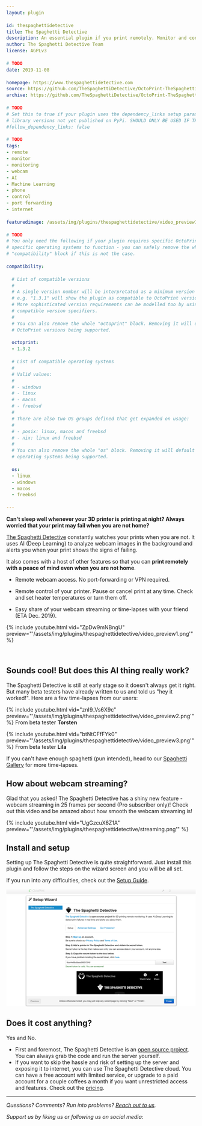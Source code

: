 ```yaml
---
layout: plugin

id: thespaghettidetective
title: The Spaghetti Detective
description: An essential plugin if you print remotely. Monitor and control your printer over the internet. No port-forwarding or VPN is needed. Best part? AI-based failure detection!
author: The Spaghetti Detective Team
license: AGPLv3

# TODO
date: 2019-11-08

homepage: https://www.thespaghettidetective.com
source: https://github.com/TheSpaghettiDetective/OctoPrint-TheSpaghettiDetective
archive: https://github.com/TheSpaghettiDetective/OctoPrint-TheSpaghettiDetective/archive/master.zip

# TODO
# Set this to true if your plugin uses the dependency_links setup parameter to include
# library versions not yet published on PyPi. SHOULD ONLY BE USED IF THERE IS NO OTHER OPTION!
#follow_dependency_links: false

# TODO
tags:
- remote
- monitor
- monitoring
- webcam
- AI
- Machine Learning
- phone
- control
- port forwarding
- internet

featuredimage: /assets/img/plugins/thespaghettidetective/video_preview1.png

# TODO
# You only need the following if your plugin requires specific OctoPrint versions or
# specific operating systems to function - you can safely remove the whole
# "compatibility" block if this is not the case.

compatibility:

  # List of compatible versions
  #
  # A single version number will be interpretated as a minimum version requirement,
  # e.g. "1.3.1" will show the plugin as compatible to OctoPrint versions 1.3.1 and up.
  # More sophisticated version requirements can be modelled too by using PEP440
  # compatible version specifiers.
  #
  # You can also remove the whole "octoprint" block. Removing it will default to all
  # OctoPrint versions being supported.

  octoprint:
  - 1.3.2

  # List of compatible operating systems
  #
  # Valid values:
  #
  # - windows
  # - linux
  # - macos
  # - freebsd
  #
  # There are also two OS groups defined that get expanded on usage:
  #
  # - posix: linux, macos and freebsd
  # - nix: linux and freebsd
  #
  # You can also remove the whole "os" block. Removing it will default to all
  # operating systems being supported.

  os:
  - linux
  - windows
  - macos
  - freebsd

---
```


**Can't sleep well whenever your 3D printer is printing at night? Always worried that your print may fail when you are not home?**

[The Spaghetti Detective](https://www.thespaghettidetective.com) constantly watches your prints when you are not. It uses AI (Deep Learning) to analyze webcam images in the background and alerts you when your print shows the signs of failing.

It also comes with a host of other features so that you can **print remotely with a peace of mind even when you are not home**.

* Remote webcam access. No port-forwarding or VPN required.

* Remote control of your printer. Pause or cancel print at any time. Check and set heater temperatures or turn them off.

* Easy share of your webcam streaming or time-lapses with your friend (ETA Dec. 2019).

{% include youtube.html vid="ZpDw9mNBngU" preview="'/assets/img/plugins/thespaghettidetective/video_preview1.png'" %}

<br />

## Sounds cool! But does this AI thing really work?

The Spaghetti Detective is still at early stage so it doesn't always get it right. But many beta testers have already written to us and told us "hey it worked!". Here are a few time-lapses from our users:

{% include youtube.html vid="znI9_Vs6X9c" preview="'/assets/img/plugins/thespaghettidetective/video_preview2.png'" %}
From beta tester **Torsten**

{% include youtube.html vid="btNtCFfFYk0" preview="'/assets/img/plugins/thespaghettidetective/video_preview3.png'" %}
From beta tester **Lila**

If you can't have enough spaghetti (pun intended), head to our [Spaghetti Gallery](https://app.thespaghettidetective.com/publictimelapses/) for more time-lapses.


## How about webcam streaming?

Glad that you asked! The Spaghetti Detective has a shiny new feature - webcam streaming in 25 frames per second (Pro subscriber only)! Check out this video and be amazed about how smooth the webcam streaming is!

{% include youtube.html vid="UgGzcuX6Z1A" preview="'/assets/img/plugins/thespaghettidetective/streaming.png'" %}

## Install and setup

Setting up The Spaghetti Detective is quite straightforward. Just install this plugin and follow the steps on the wizard screen and you will be all set.

If you run into any difficulties, check out the [Setup Guide](https://www.thespaghettidetective.com/docs/octoprint-plugin-setup/).

![wizard](/assets/img/plugins/thespaghettidetective/plugin_wizard.png "The Spaghetti Detective Set up Wizard")

## Does it cost anything?

Yes and No.

* First and foremost, The Spaghetti Detective is an [open source project](https://github.com/TheSpaghettiDetective). You can always grab the code and run the server yourself.
* If you want to skip the hassle and risk of setting up the server and exposing it to internet, you can use The Spaghetti Detective cloud. You can have a free account with limited service, or upgrade to a paid account for a couple coffees a month if you want unrestricted access and features. Check out the [pricing](https://app.thespaghettidetective.com/ent/pricing/).

<hr />

*Questions? Comments? Run into problems? [Reach out to us](mailto:support@thespaghettidetective.com).*

*Support us by liking us or following us on social media:* &nbsp;<a href="https://www.facebook.com/pg/thespaghettidetective/posts/"><i class="fab fa-facebook fa-2x" style="color: rgb(121, 53, 241);"></i></a>&nbsp;<a href="https://www.youtube.com/channel/UCbAJcR6t5lrdZ1JXjPPRjGA/featured?view_as=subscriber"><i class="fab fa-youtube-square fa-2x" style="color: rgb(121, 53, 241);"></i></a>&nbsp;<a href="https://twitter.com/thespaghettispy"><i class="fab fa-twitter-square fa-2x" style="color: rgb(121, 53, 241);"></i></a>
